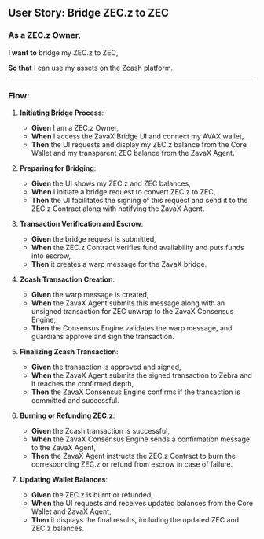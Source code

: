 ## **User Story: Bridge ZEC.z to ZEC**

### **As** a ZEC.z Owner,

**I want to** bridge my ZEC.z to ZEC,

**So that** I can use my assets on the Zcash platform.

---

### **Flow**:

1. **Initiating Bridge Process**:
    - **Given** I am a ZEC.z Owner,
    - **When** I access the ZavaX Bridge UI and connect my AVAX wallet,
    - **Then** the UI requests and display my ZEC.z balance from the Core Wallet and my transparent ZEC balance from the ZavaX Agent.

2. **Preparing for Bridging**:
    - **Given** the UI shows my ZEC.z and ZEC balances,
    - **When** I initiate a bridge request to convert ZEC.z to ZEC,
    - **Then** the UI facilitates the signing of this request and send it to the ZEC.z Contract along with notifying the ZavaX Agent.

3. **Transaction Verification and Escrow**:
    - **Given** the bridge request is submitted,
    - **When** the ZEC.z Contract verifies fund availability and puts funds into escrow,
    - **Then** it creates a warp message for the ZavaX bridge.

4. **Zcash Transaction Creation**:
    - **Given** the warp message is created,
    - **When** the ZavaX Agent submits this message along with an unsigned transaction for ZEC unwrap to the ZavaX Consensus Engine,
    - **Then** the Consensus Engine validates the warp message, and guardians approve and sign the transaction.

5. **Finalizing Zcash Transaction**:
    - **Given** the transaction is approved and signed,
    - **When** the ZavaX Agent submits the signed transaction to Zebra and it reaches the confirmed depth,
    - **Then** the ZavaX Consensus Engine confirms if the transaction is committed and successful.

6. **Burning or Refunding ZEC.z**:
    - **Given** the Zcash transaction is successful,
    - **When** the ZavaX Consensus Engine sends a confirmation message to the ZavaX Agent,
    - **Then** the ZavaX Agent instructs the ZEC.z Contract to burn the corresponding ZEC.z or refund from escrow in case of failure.

7. **Updating Wallet Balances**:
    - **Given** the ZEC.z is burnt or refunded,
    - **When** the UI requests and receives updated balances from the Core Wallet and ZavaX Agent,
    - **Then** it displays the final results, including the updated ZEC and ZEC.z balances.
